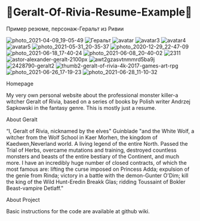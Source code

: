 # 🐺Geralt-Of-Rivia-Resume-Example🐺

Пример резюме, персонаж-Геральт из Ривии

![photo_2021-04-09_19-05-49](https://user-images.githubusercontent.com/56477695/122649709-c2690100-d137-11eb-8588-e9ce5adff3e6.jpg)
![Геральт](https://user-images.githubusercontent.com/56477695/119560504-b2663780-bdac-11eb-8ff9-8ba013025ea2.jpg)
![avatar](https://user-images.githubusercontent.com/56477695/120183567-8a495f00-c218-11eb-9ab8-e6fd698758ba.jpg)
![avatar3](https://user-images.githubusercontent.com/56477695/120183577-8cabb900-c218-11eb-94a0-05ec88f17b25.png)
![avatar4](https://user-images.githubusercontent.com/56477695/120183590-8fa6a980-c218-11eb-9b83-d888d7b905bc.png)
![avatar5](https://user-images.githubusercontent.com/56477695/120183598-92090380-c218-11eb-9ba2-5c68bba506cb.jpg)
![photo_2021-05-31_20-35-37](https://user-images.githubusercontent.com/56477695/120536198-8837f980-c3ec-11eb-8bcf-dd8a00a38769.jpg)
![photo_2020-12-29_22-47-09](https://user-images.githubusercontent.com/56477695/120536236-9128cb00-c3ec-11eb-93ea-4bc71bf8a8b2.jpg)
![photo_2021-06-18_17-40-24](https://user-images.githubusercontent.com/56477695/122649538-eaa43000-d136-11eb-95f8-75b434605720.jpg)
![photo_2021-06-08_20-40-02](https://user-images.githubusercontent.com/56477695/122649540-eed04d80-d136-11eb-9c16-316c55288f71.jpg)
![2311](https://user-images.githubusercontent.com/56477695/122649663-82a21980-d137-11eb-9d11-beb363dbd5ff.jpg)
![astor-alexander-geralt-2100px](https://user-images.githubusercontent.com/56477695/122649670-89309100-d137-11eb-8e6a-293705a40877.jpg)
![awt2gzasvtnmmrd5ba9j](https://user-images.githubusercontent.com/56477695/122649673-8cc41800-d137-11eb-80a5-f0c559e6fe19.jpg)
![2428790-geralt2](https://user-images.githubusercontent.com/56477695/122649678-9188cc00-d137-11eb-9006-346261a21ee0.png)
![thumb2-geralt-of-rivia-4k-2017-games-art-rpg](https://user-images.githubusercontent.com/56477695/122649686-98afda00-d137-11eb-9489-9067055ca166.jpg)
![photo_2021-06-26_17-19-23](https://user-images.githubusercontent.com/56477695/123520833-80056e00-d6bb-11eb-8745-8a657d48cc04.jpg)
![photo_2021-06-28_11-10-32](https://user-images.githubusercontent.com/56477695/123633167-89104f80-d821-11eb-86af-529f37a4bdce.jpg)

Homepage

My very own personal website about the professional monster killer-a witcher Geralt of Rivia, based on a series of books by Polish writer Andrzej Sapkowski in the fantasy genre. This is mostly just a resume.

About Geralt

“I, Geralt of Rivia, nicknamed by the elves" Guinblade "and the White Wolf, a witcher from the Wolf School in Kaer Morhen, the kingdom of Kaedwen,Neverland world. A living legend of the entire North. Passed the Trial of Herbs, overcame mutations and training, destroyed countless monsters and beasts of the entire bestiary of the Continent, and much more. I have an incredibly huge number of closed contracts, of which the most famous are: lifting the curse imposed on Princess Adda; expulsion of the genie from Rinda; victory in a battle with the demon-Gunter O'Dim; kill the king of the Wild Hunt-Eredin Breakk Glas; ridding Toussaint of Bokler Beast-vampire Detlaff."

About Project

Basic instructions for the code are available at github wiki.
